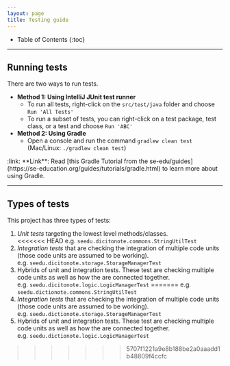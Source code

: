 ```yaml
---
layout: page
title: Testing guide
---
```


* Table of Contents
{:toc}

--------------------------------------------------------------------------------------------------------------------

## Running tests

There are two ways to run tests.

* **Method 1: Using IntelliJ JUnit test runner**
  * To run all tests, right-click on the `src/test/java` folder and choose `Run 'All Tests'`
  * To run a subset of tests, you can right-click on a test package,
    test class, or a test and choose `Run 'ABC'`
* **Method 2: Using Gradle**
  * Open a console and run the command `gradlew clean test` (Mac/Linux: `./gradlew clean test`)

<div markdown="span" class="alert alert-secondary">:link: **Link**: Read [this Gradle Tutorial from the se-edu/guides](https://se-education.org/guides/tutorials/gradle.html) to learn more about using Gradle.
</div>

--------------------------------------------------------------------------------------------------------------------

## Types of tests

This project has three types of tests:

1. *Unit tests* targeting the lowest level methods/classes.<br>
<<<<<<< HEAD
   e.g. `seedu.dicitonote.commons.StringUtilTest`
1. *Integration tests* that are checking the integration of multiple code units (those code units are assumed to be working).<br>
   e.g. `seedu.dicitonote.storage.StorageManagerTest`
1. Hybrids of unit and integration tests. These test are checking multiple code units as well as how the are connected together.<br>
   e.g. `seedu.dicitonote.logic.LogicManagerTest`
=======
   e.g. `seedu.dictionote.commons.StringUtilTest`
1. *Integration tests* that are checking the integration of multiple code units (those code units are assumed to be working).<br>
   e.g. `seedu.dictionote.storage.StorageManagerTest`
1. Hybrids of unit and integration tests. These test are checking multiple code units as well as how the are connected together.<br>
   e.g. `seedu.dictionote.logic.LogicManagerTest`
>>>>>>> 5707f1221a9e8b188be2a0aaadd1b48809f4ccfc
